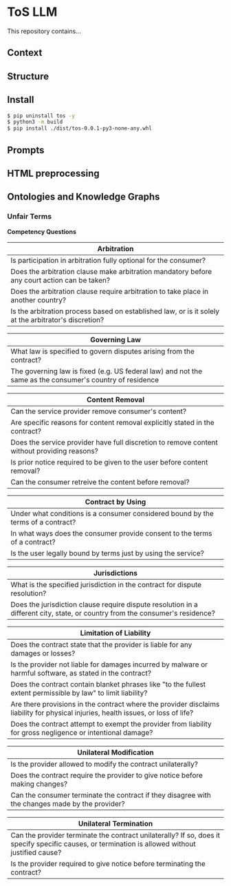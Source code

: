# ToS LLM

This repository contains...

## Context

## Structure

## Install

```bash
$ pip uninstall tos -y
$ python3 -m build
$ pip install ./dist/tos-0.0.1-py3-none-any.whl
```

## Prompts

## HTML preprocessing

## Ontologies and Knowledge Graphs

### Unfair Terms

**Competency Questions**

| Arbitration |
|-------------|
| Is participation in arbitration fully optional for the consumer? |
| Does the arbitration clause make arbitration mandatory before any court action can be taken? |
| Does the arbitration clause require arbitration to take place in another country? |
| Is the arbitration process based on established law, or is it solely at the arbitrator's discretion? |

| Governing Law |
|---------------|
| What law is specified to govern disputes arising from the contract? |
| The governing law is fixed (e.g. US federal law) and not the same as the consumer's country of residence |

| Content Removal |
|---------------|
| Can the service provider remove consumer's content? |
| Are specific reasons for content removal explicitly stated in the contract? |
| Does the service provider have full discretion to remove content without providing reasons? |
| Is prior notice required to be given to the user before content removal? |
| Can the consumer retreive the content before removal? |

| Contract by Using |
|---------------|
| Under what conditions is a consumer considered bound by the terms of a contract? |
| In what ways does the consumer provide consent to the terms of a contract? |
| Is the user legally bound by terms just by using the service? |

| Jurisdictions |
|---------------|
| What is the specified jurisdiction in the contract for dispute resolution? |
| Does the jurisdiction clause require dispute resolution in a different city, state, or country from the consumer's residence? |

| Limitation of Liability |
|---------------|
| Does the contract state that the provider is liable for any damages or losses? |
| Is the provider not liable for damages incurred by malware or harmful software, as stated in the contract? |
| Does the contract contain blanket phrases like "to the fullest extent permissible by law" to limit liability? |
| Are there provisions in the contract where the provider disclaims liability for physical injuries, health issues, or loss of life? |
| Does the contract attempt to exempt the provider from liability for gross negligence or intentional damage? |

| Unilateral Modification |
|---------------|
| Is the provider allowed to modify the contract unilaterally? |
| Does the contract require the provider to give notice before making changes? |
| Can the consumer terminate the contract if they disagree with the changes made by the provider? |

| Unilateral Termination |
|---------------|
| Can the provider terminate the contract unilaterally? If so, does it specify specific causes, or termination is allowed without justified cause? |
| Is the provider required to give notice before terminating the contract? |
